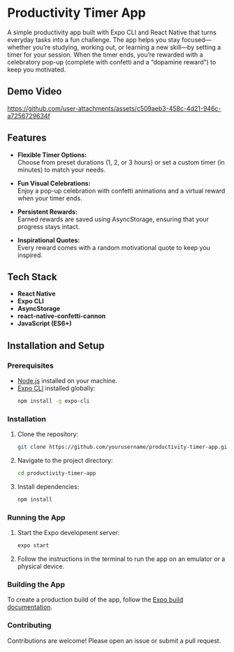 # Productivity Timer App

A simple productivity app built with Expo CLI and React Native that turns everyday tasks into a fun challenge. The app helps you stay focused—whether you’re studying, working out, or learning a new skill—by setting a timer for your session. When the timer ends, you’re rewarded with a celebratory pop-up (complete with confetti and a “dopamine reward”) to keep you motivated.

## Demo Video


https://github.com/user-attachments/assets/c509aeb3-458c-4d21-946c-a7256729634f



## Features

- **Flexible Timer Options:**  
  Choose from preset durations (1, 2, or 3 hours) or set a custom timer (in minutes) to match your needs.

- **Fun Visual Celebrations:**  
  Enjoy a pop-up celebration with confetti animations and a virtual reward when your timer ends.

- **Persistent Rewards:**  
  Earned rewards are saved using AsyncStorage, ensuring that your progress stays intact.

- **Inspirational Quotes:**  
  Every reward comes with a random motivational quote to keep you inspired.

## Tech Stack

- **React Native**
- **Expo CLI**
- **AsyncStorage**
- **react-native-confetti-cannon**
- **JavaScript (ES6+)**

## Installation and Setup

### Prerequisites

- [Node.js](https://nodejs.org/en/) installed on your machine.
- [Expo CLI](https://docs.expo.dev/get-started/installation/) installed globally:
    ```bash
    npm install -g expo-cli
    ```

### Installation

1. Clone the repository:
     ```bash
     git clone https://github.com/yourusername/productivity-timer-app.git
     ```
2. Navigate to the project directory:
     ```bash
     cd productivity-timer-app
     ```
3. Install dependencies:
     ```bash
     npm install
     ```

### Running the App

1. Start the Expo development server:
     ```bash
     expo start
     ```
2. Follow the instructions in the terminal to run the app on an emulator or a physical device.

### Building the App

To create a production build of the app, follow the [Expo build documentation](https://docs.expo.dev/distribution/building-standalone-apps/).

### Contributing

Contributions are welcome! Please open an issue or submit a pull request.


